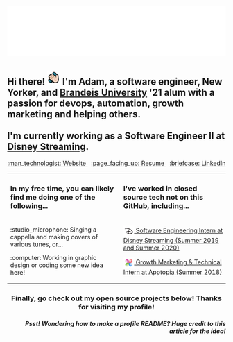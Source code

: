 <p align="center">
  <img src="https://raw.githubusercontent.com/afleishaker/afleishaker/master/assets/header.gif" alt="Adam Fleishaker">
  <h2>Hi there! <img src="https://raw.githubusercontent.com/afleishaker/afleishaker/master/assets/wave.gif" width="30px" alt=":wave:"> I'm Adam, a software engineer, New Yorker, and <a href="http://brandeis.edu">Brandeis University</a> '21 alum with a passion for devops, automation, growth marketing and helping others.<br><br>I'm currently working as a Software Engineer II at <a href="https://www.disneystreaming.com/">Disney Streaming</a>.</h2>
  <p align="center">
      <a href="https://adamfleishaker.com/">
        :man_technologist: Website
      </a>&nbsp;
      <a href="http://adamfleishaker.com/assets/resume.pdf">
        :page_facing_up: Resume
      </a>&nbsp;
      <a href="https://www.linkedin.com/in/adamfleishaker/">
        :briefcase: LinkedIn
      </a>
  </p>
</p>

<table>
  <tr>
    <td>
      <p align="center">
        <h3>In my free time, you can likely find me doing one of the following...</h3>
      </p>
    </td>
    <td>
      <p align="center">
        <h3>I've worked in closed source tech not on this GitHub, including...</h3>
      </p>
    </td>
  </tr>
  <tr>
    <td>
      <p>
        <p>:studio_microphone: Singing a cappella and making covers of various tunes, or...</p>
        <p>:computer: Working in graphic design or coding some new idea here!</p>
      </p>
    </td>
    <td>
      <p>
        <a href="https://www.disneystreaming.com/">
          <p><img style="vertical-align:middle" src="https://raw.githubusercontent.com/afleishaker/afleishaker/master/assets/dss.png" width="25px" height="25px" alt="Disney Streaming" /> Software Engineering Intern at Disney Streaming (Summer 2019 and Summer 2020)</p>
        </a>
        <a href="https://www.apptopia.com/">
          <p><img style="vertical-align:middle" src="https://raw.githubusercontent.com/afleishaker/afleishaker/master/assets/apptopia.png" width="25px" height="25px" alt="Apptopia" /> Growth Marketing & Technical Intern at Apptopia (Summer 2018)</p>
        </a>
      </p>
    </td>
  </tr>
</table>

<h3 align="center">Finally, go check out my open source projects below! Thanks for visiting my profile!</h3>

<h5 align="right"><i>Psst!</i> Wondering how to make a profile README? Huge credit to this <a href="https://www.aboutmonica.com/blog/how-to-create-a-github-profile-readme">article</a> for the idea!</h5>
